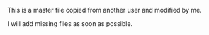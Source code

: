 
This is a master file copied from another user and modified by me.

I will add missing files as soon as possible.
